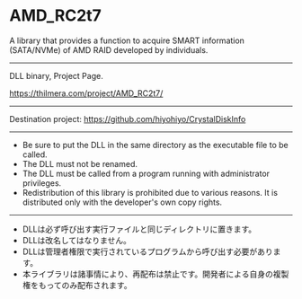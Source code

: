 # AMD_RC2t7
A library that provides a function to acquire SMART information (SATA/NVMe) of AMD RAID developed by individuals.

----

DLL binary, Project Page.

https://thilmera.com/project/AMD_RC2t7/

----

Destination project: https://github.com/hiyohiyo/CrystalDiskInfo

----

- Be sure to put the DLL in the same directory as the executable file to be called.
- The DLL must not be renamed.
- The DLL must be called from a program running with administrator privileges.
- Redistribution of this library is prohibited due to various reasons. It is distributed only with the developer's own copy rights.

----

- DLLは必ず呼び出す実行ファイルと同じディレクトリに置きます。
- DLLは改名してはなりません。
- DLLは管理者権限で実行されているプログラムから呼び出す必要があります。
- 本ライブラリは諸事情により、再配布は禁止です。開発者による自身の複製権をもってのみ配布されます。

